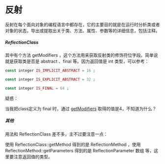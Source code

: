反射
=======

反射在每个面向对象的编程语言中都存在，它的主要目的就是在运行时分析类或者对象的状态，导出或提取出关于类、方法、属性、参数等的详细信息，包括注释。

##### ReflectionClass

其中有个方法 getModifiers ，这个方法用来获取反射类的修饰符位字段。简单说就是获取类是否是 abstract 、final 等。因为返回值是 int 类型，可以参考：

```php
const integer IS_IMPLICIT_ABSTRACT = 16 ;

const integer IS_EXPLICIT_ABSTRACT = 32 ;

const integer IS_FINAL = 64 ;
```

疑惑：

当我把class定义为 final 时，通过 [getModifiers](http://php.net/manual/zh/reflectionclass.getmodifiers.php) 取得的值是4，不知道为什么？

##### 其他

用法和 ReflectionClass 差不多，主不过要注意一点：

使用 ReflectionClass::getMethod 得到的是 ReflectionMethod ，使用 ReflectionMethod::getParameters 得到的是 ReflectionParameter 数组 等，这里要注意返回值的类型。